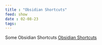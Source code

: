 ```yaml
---
title : "Obsidian Shortcuts"
feed: show
date : 02-08-23
tags:
---
```

Some Obsidian Shortcuts
[Obsidian Shortcuts](https://defkey.com/obsidian-shortcuts)